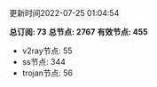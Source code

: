更新时间2022-07-25 01:04:54

**总订阅: 73**
**总节点: 2767**
**有效节点: 455**
- v2ray节点: 55
- ss节点: 344
- trojan节点: 56
